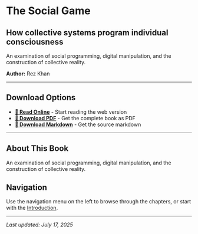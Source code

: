 # The Social Game

## How collective systems program individual consciousness

An examination of social programming, digital manipulation, and the construction of collective reality.

**Author:** Rez Khan

---

## Download Options

- **[📖 Read Online](the-social-game.md)** - Start reading the web version
- **[📄 Download PDF](downloads/20_The_Social_Game.pdf)** - Get the complete book as PDF
- **[📝 Download Markdown](downloads/20_The_Social_Game.md)** - Get the source markdown

---

## About This Book

An examination of social programming, digital manipulation, and the construction of collective reality.

## Navigation

Use the navigation menu on the left to browse through the chapters, or start with the [Introduction](the-social-game.md).

---

*Last updated: July 17, 2025*
